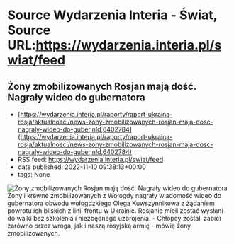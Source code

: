 # Source Wydarzenia Interia - Świat, Source URL:https://wydarzenia.interia.pl/swiat/feed

## Żony zmobilizowanych Rosjan mają dość. Nagrały wideo do gubernatora
 - [https://wydarzenia.interia.pl/raporty/raport-ukraina-rosja/aktualnosci/news-zony-zmobilizowanych-rosjan-maja-dosc-nagraly-wideo-do-guber,nId,6402784](https://wydarzenia.interia.pl/raporty/raport-ukraina-rosja/aktualnosci/news-zony-zmobilizowanych-rosjan-maja-dosc-nagraly-wideo-do-guber,nId,6402784)
 - RSS feed: https://wydarzenia.interia.pl/swiat/feed
 - date published: 2022-11-10 09:38:13+00:00
 - tags: None

<p><a href="https://wydarzenia.interia.pl/raporty/raport-ukraina-rosja/aktualnosci/news-zony-zmobilizowanych-rosjan-maja-dosc-nagraly-wideo-do-guber,nId,6402784"><img align="left" alt="Żony zmobilizowanych Rosjan mają dość. Nagrały wideo do gubernatora" src="https://i.iplsc.com/zony-zmobilizowanych-rosjan-maja-dosc-nagraly-wideo-do-guber/000GBM9ET435GUX4-C321.jpg" /></a>Żony i krewne zmobilizowanych z Wołogdy nagrały wiadomość wideo do gubernatora obwodu wołogdzkiego Olega Kuwszynnikowa z żądaniem powrotu ich bliskich z linii frontu w Ukrainie. Rosjanie mieli zostać wysłani do walki bez szkolenia i niezbędnego uzbrojenia. - Chłopcy zostali zabici zarówno przez wroga, jak i naszą rosyjską armię - mówią żony zmobilizowanych.</p><br clear="all" />
